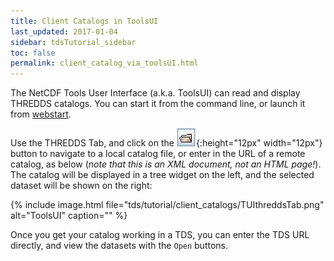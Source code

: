 ```yaml
---
title: Client Catalogs in ToolsUI
last_updated: 2017-01-04 
sidebar: tdsTutorial_sidebar
toc: false
permalink: client_catalog_via_toolsUI.html
---
```


The NetCDF Tools User Interface (a.k.a. ToolsUI) can read and display THREDDS catalogs.
You can start it from the command line, or launch it from [webstart](http://www.unidata.ucar.edu/software/thredds/current/netcdf-java/webstart/netCDFtools.jnlp).

Use the THREDDS Tab, and click on the ![fileOpen](../../../images/tds/tutorial/client_catalogs/fileIcon.jpg){:height="12px" width="12px"} button to navigate to a local catalog file, or enter in the URL of a remote catalog, as below (_note that this is an XML document, not an HTML page!_).
The catalog will be displayed in a tree widget on the left, and the selected dataset will be shown on the right:

{% include image.html file="tds/tutorial/client_catalogs/TUIthreddsTab.png" alt="ToolsUI" caption="" %}

Once you get your catalog working in a TDS, you can enter the TDS URL directly, and view the datasets with the `Open` buttons.
